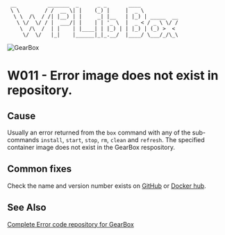 ```
 __          _______  _      _ _       ____
 \ \        / /  __ \| |    (_) |     |  _ \
  \ \  /\  / /| |__) | |     _| |__   | |_) | _____  __
   \ \/  \/ / |  ___/| |    | | '_ \  |  _ < / _ \ \/ /
    \  /\  /  | |    | |____| | |_) | | |_) | (_) >  <
     \/  \/   |_|    |______|_|_.__/  |____/ \___/_/\_\
```

![GearBox](https://github.com/wplib/box-scripts/blob/master/GearBox-100x.png)

# W011 - Error image does not exist in repository.

## Cause
Usually an error returned from the `box` command with any of the sub-commands `install`, `start`, `stop`, `rm`, `clean` and `refresh`.
The specified container image does not exist in the GearBox respository.

## Common fixes
Check the name and version number exists on [GitHub](https://github.com/wplib) or [Docker hub](https://hub.docker.com/r/wplib/).

### 


## See Also
[Complete Error code repository for GearBox](https://github.com/wplib/box-scripts/tree/master/docs/errors)

